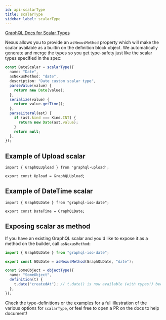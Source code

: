 ```yaml
---
id: api-scalarType
title: scalarType
sidebar_label: scalarType
---
```


[GraphQL Docs for Scalar Types](https://graphql.org/learn/schema/#scalar-types)

Nexus allows you to provide an `asNexusMethod` property which will make the scalar available as a builtin on the definition block object. We automatically generate and merge the types so you get type-safety just like the scalar types specified in the spec:

```ts
const DateScalar = scalarType({
  name: "Date",
  asNexusMethod: "date",
  description: "Date custom scalar type",
  parseValue(value) {
    return new Date(value);
  },
  serialize(value) {
    return value.getTime();
  },
  parseLiteral(ast) {
    if (ast.kind === Kind.INT) {
      return new Date(ast.value);
    }
    return null;
  },
});
```

## Example of Upload scalar

```
import { GraphQLUpload } from 'graphql-upload';

export const Upload = GraphQLUpload;
```

## Example of DateTime scalar

```
import { GraphQLDate } from "graphql-iso-date";

export const DateTime = GraphQLDate;
```

## Exposing scalar as method

If you have an existing GraphQL scalar and you'd like to expose it as a method on the builder, call `asNexusMethod`:

```ts
import { GraphQLDate } from "graphql-iso-date";

export const GQLDate = asNexusMethod(GraphQLDate, "date");
```

```ts
const SomeObject = objectType({
  name: "SomeObject",
  definition(t) {
    t.date("createdAt"); // t.date() is now available (with types!) because of `asNexusMethod`
  },
});
```

Check the type-definitions or [the examples](https://github.com/graphql-nexus/schema/tree/develop/examples) for a full illustration of the various options for `scalarType`, or feel free to open a PR on the docs to help document!
